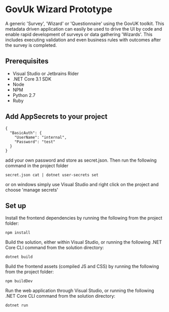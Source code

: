 # GovUk Wizard Prototype

A generic 'Survey', 'Wizard' or 'Questionnaire' using the GovUK toolkit. This metadata driven application can easily be used to drive the UI by code and enable rapid development of surveys or data gathering 'Wizards'.
This includes executing validation and even business rules with outcomes after the survey is completed. 
 
## Prerequisites
- Visual Studio or Jetbrains Rider
- .NET Core 3.1 SDK
- Node
- NPM
- Python 2.7
- Ruby

## Add AppSecrets to your project

```
{
  "BasicAuth": {
    "UserName": "internal",
    "Password": "test"
  }
}
```

add your own password and store as secret.json. Then run the following command in the project folder

```
secret.json cat | dotnet user-secrets set
```

or on windows simply use Visual Studio and right click on the project and choose 'manage secrets'

## Set up
Install the frontend dependencies by running the following from the project folder:
```
npm install
```
Build the solution, either within Visual Studio, or running the following .NET Core CLI command from the solution directory:
```
dotnet build
```
Build the frontend assets (compiled JS and CSS) by running the following from the project folder:
```
npm buildDev
```
Run the web application through Visual Studio, or running the following .NET Core CLI command from the solution directory:
```
dotnet run
```
